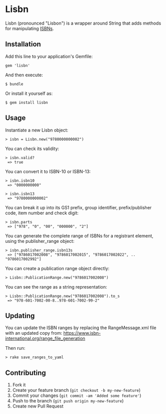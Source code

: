 # Lisbn

Lisbn (pronounced "Lisbon") is a wrapper around String that adds methods for manipulating
[ISBNs](http://en.wikipedia.org/wiki/International_Standard_Book_Number).

## Installation

Add this line to your application's Gemfile:

    gem 'lisbn'

And then execute:

    $ bundle

Or install it yourself as:

    $ gem install lisbn

## Usage

Instantiate a new Lisbn object:

    > isbn = Lisbn.new("9780000000002")

You can check its validity:

    > isbn.valid?
     => true

You can convert it to ISBN-10 or ISBN-13:

    > isbn.isbn10
     => "0000000000"

    > isbn.isbn13
     => "9780000000002"

You can break it up into its GS1 prefix, group identifier, prefix/publisher code,
item number and check digit:

    > isbn.parts
     => ["978", "0", "00", "000000", "2"]

You can generate the complete range of ISBNs for a registrant element, using the publisher_range object:

    > isbn.publisher_range.isbn13s
     => ["9786017002008", "9786017002015", "9786017002022", .. "9786017002992"]

You can create a publication range object directly:

    > Lisbn::PublicationRange.new("9786017002008")

You can see the range as a string representation:

    > Lisbn::PublicationRange.new("9786017002008").to_s
     => "978-601-7002-00-8..978-601-7002-99-2"

## Updating

You can update the ISBN ranges by replacing the RangeMessage.xml file with an
updated copy from: https://www.isbn-international.org/range_file_generation

Then run:

    > rake save_ranges_to_yaml

## Contributing

1. Fork it
2. Create your feature branch (`git checkout -b my-new-feature`)
3. Commit your changes (`git commit -am 'Added some feature'`)
4. Push to the branch (`git push origin my-new-feature`)
5. Create new Pull Request
